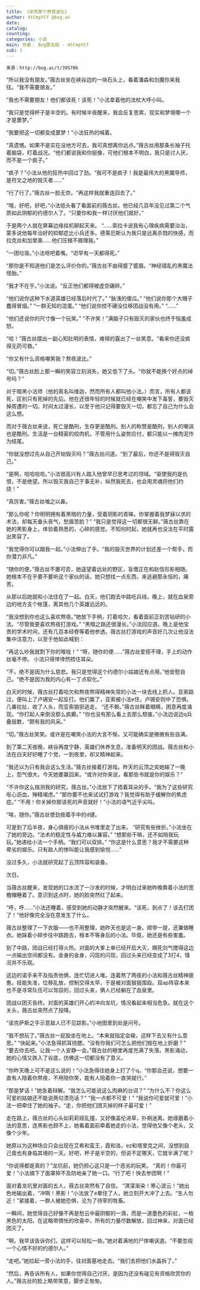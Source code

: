 ```yaml
---
title: 《杀死那个熬夜波比》
author: 4tCmpYCf @bog.ac
date: 
catalog: 
counting: 
categories: 小说
main: 作者： Bog匿名版 - 4tCmpYCf
sub: 1
---
```

    来源：http://bog.ac/t/395786

“所以我没有朋友。”薇古丝坐在峡谷边的一块石头上，看着潘森和剑魔你来我往。“我不需要朋友。”

“我也不需要朋友！他们都该死！该死！”小法拿着他的法杖大呼小叫。

“我只是觉得杯子是半空的。有时候半夜醒来，我会反复思索，现实和梦境哪一个才是噩梦。”

“我要把这一切都变成噩梦！”小法狂热的喊着。

“真遗憾。如果不是实在没地方可去，我可真想离你远点。”薇古丝用那条长袖子托着脑袋，盯着战况。“他们都说我和你挺像，可他们根本不明白，我只是讨人厌，而不是一个疯子。”

“疯子？”小法从他的狂热中回过了劲。“我可不是疯子！我是最伟大的黑魔导师，是符文之地的毁灭者……”

“行了行了。”薇古丝一脸无奈。“再这样我就重连回去了。”

“哦，好吧，好吧，”小法低头看了看面前的薇古丝。他已经几百年没见过第二个气质如此阴郁的约德尔人了。“只要你和我一样讨厌他们就好。”

于是两个人就在屏幕边缘挂机聊起天来。
“……索拉卡说我有心理疾病需要治治，蒙多说他每年治好的抑郁症比小兵还多。德莱厄斯认为我只是远离杀戮的快感，而拉克丝和加里奥……他们压根不屑理我。”

“一团垃圾。”小法咂吧着嘴。“迟早有一天都得死。”

“那你是不知道他们是怎么评价你的。”薇古丝不由得蹙了蹙眉。“神经错乱的黑魔法怪胎。”

“我才不在乎。”小法说。“反正他们都得被虚空碾碎。”

“他们说你这种下水道英雄已经落后时代了。”
“肤浅的傻瓜。”
“他们说你那个大帽子蠢得冒烟。”
“一群无知的混蛋。”
“他们说你控不硬没位移团战没有用。”
“……”

“他们还说你的尺寸像一个玩笑。”
“不许笑！”满脑子只有毁灭的家伙也终于恼羞成怒。

“哈！”薇古丝摆出一副心知肚明的表情，难得的露出了一丝笑意。“看来你还没疯得无药可救。”

“你又有什么资格嘲笑我？熬夜波比。”

“切。”薇古丝脸上那一瞬的笑容立刻消失，她又低下了头。“你就不能换个好点的绰号吗？”


对于暗黑小法师（他的真名叫维迦，然而所有人都叫他小法。）而言，所有人都该死，区别只有死掉的先后。他在还很年轻的时候就已经在嘲笑中发下毒誓，要毁灭掉周遭的一切。时间太过漫长，以至于他只记得要毁灭一切，都忘了自己为什么会这么想。

而对于薇古丝来说，死亡是酷刑，生存更是酷刑。别人的称赞是酷刑，别人的嘲讽也是酷刑。生活是一台精密的绞肉机，不管用什么姿势应付，都只能以一摊肉泥作为结尾。

“你就没想过先从自己开始毁灭吗？”薇古丝问道。“到了最后，你还不是得毁灭自己。”

“是啊，哈哈哈哈。”小法很高兴有人踏入他曾早已思考过的领域。“驱使我的是仇恨，不是绝望。所以毁灭我自己于事无补，纵然我死去，也会用灵魂将他们灼烧！”

“真厉害。”薇古丝嗤之以鼻。

“那么你呢？你明明拥有着黑暗的力量，受着阴影的青睐。你掌握着我梦寐以求的术法，却每天垂头丧气，愁眉苦脸？”
“我只是觉得这一切都很无聊。”薇古丝靠在她的黑影身上，体验着熟悉的，心碎的感觉。不知何时起，她就再也没法在平时露出笑容了。

“我觉得你可以跟我一起。”小法伸出了手。“我的毁灭世界的计划还差一个帮手，而你潜力非凡。”

“随你的便。”薇古丝不置可否，她遥望着远处的野区，盲僧正在和赵信形影相随。她根本不在乎要不要听这个家伙的话，她只想找一点东西，来逃避那永恒的，痛苦。


从那以后她就和小法住在了一起。白天，他们跑去中路吃兵线，晚上，就在血泉旁边的地方支个帐篷，离其他几个英雄远远的。

“我没想到你也这么喜欢熬夜。”她放下手柄，打着哈欠，看着面前正刻苦钻研的小法。“尽管我更喜欢熬夜打游戏。”
“黑暗之路还很漫长。”小法回应道。晚上是他宝贵的学术时间，还有几百本经卷等着他参透。薇古丝打游戏的声音好几次让他没法集中注意力，以至于他如此喊到：

“再这么吵我就割下你的喉咙！”
“呀，随你的便……”薇古丝爱搭不理，手上的动作丝毫不停。
小法只得悻悻然捂住耳朵。

“不，绝不是因为什么慈悲。我只是觉得这个约德尔小姑娘还有点用。”他安慰自己。“绝不是因为我的内心有一丁点软化。”


白天的时候，薇古丝打着哈欠和熬夜熬得精神失常的小法一块去线上抓人。亚索路过，便叫上了卢锡安一起反打。他们赢了，亚索被小法e住，卢锡安则中了恐惧。几番拉扯，收了人头，而亚索狼狈逃走。
“还不赖。”薇古丝眯着眼睛，困意再度涌现。“你打起人来倒没那么疯癫。”
“你也没有那么看上去那么颓废。”小法边说边q兵叠层数，“颇有我的风采。”

“切。”薇古丝笑笑。或许是在嘲笑小法的大言不惭，又可能确实是微微有些自满。


到了第二天夜晚，峡谷再度宁静，英雄们休养生息，准备明天的团战。薇古丝和小法在白天好好睡了个觉，一到夜里，却又精神起来。

“我还以为只有我会这么生活。”薇古丝接着打游戏。昨天的云顶之奕她输了一晚上，怨气很大，今天她要赢回来。“或许对你来说，看那些书就是你的娱乐？”

“不许你这么揣测我的研究，薇古丝。”小法放下了捂着耳朵的手。“我为了这些研究呕心沥血，殚精竭虑。”
“那你要不也来试试打游戏？我觉得有助于缓解你的焦虑症。”
“不用！你关掉你那该死的声音就好！”小法的语气近乎尖叫。

“唉，随你。”薇古丝使劲按着手中的d键。

可是到了后半夜，身心俱疲的小法从书堆里走了出来。
“研究有些挫折。”小法坐在了她的旁边。“法术的稳定性与威力难以兼容。”
“想那些干嘛，还不如陪我玩玩。”她递给小法一个手柄。“我们可以双排。”
“你这是什么意思？我才不需要这种卑劣的娱乐。只有敌人的惨叫能让我感到愉悦……”

没过多久，小法就研究起了云顶阵容和装备。


次日。

当薇古丝醒来，发现她的口水流了一沙发的时候，才明白过来她昨晚靠着小法的宽檐帽睡着了。意识到这点时，她的脸突然红了起来。

“呼，呼……”小法还睡着，感受到她的动静才突然醒来。“该死，到点了！该去打团了！”他好像完全没在意发生了什么。

薇古丝整理了一下衣服——也不用整理，她昨天也是这一身。顺带一提，还兼做睡衣。她跺着小碎步往中路跑去，根本不等身后的小法。毕竟，她还是有些害羞。

到了中路，团战已经打得火热。对面的大爹上单已经开启大灭，赐死剑气搅得这边一点输出空间都没有。金身的金身，闪现的闪现，回过头来已经变成了3打4，情况并不乐观。

这边的诺手来不及指责他俩，连忙切进人堆。连着熬了两夜的小法和薇古丝精神疲惫。技能失准，位移乱放，控制交得太早，于是被对面狠狠围殴。双ap阵容本来也不是寻常队伍可以驾驭的，回过头来，俩人已经躺在了血泉里。

团战以团灭告终。对面的英雄们开心的冲向龙坑，情况看起来相当危急。就在这个关头，薇古丝突然点了投降。

“诺克萨斯之手示意敌人已不见踪影。”小地图里到处是问号。

“我不想玩了。”薇古丝一屁股坐在地上。“本来就指定会输，这样下去又有什么意思。”
“快起来。”小法急得抓耳挠腮。“没有你我们可怎么把他们按在地上折磨？”
“要去你去吧。让我一个人安静一会。”薇古丝的眼里再度充满了失落。黑影涌动，她的心情又跌入了谷底，仿佛这一切都没有了意义。

“你昨天晚上可不是这么说的！”小法急得往她身上打了个q。“你那会还说，想要一直有人陪着你熬夜，不用陪你笑，能有人陪着你一直哭就行。”

“那是梦话！”她急着辩解。“我怎么可能说这么肉麻的台词？”
“为什么不？你这么可爱的姑娘还不能说两句漂亮话？”
“我一点都不可爱！”
“我说你可爱就可爱！”小法一把牵住了她的袖子。“走，你把他们团灭掉的样子最可爱！”

走在路上，薇古丝的心头如莉莉娅乱撞，又好像盖伦进草，扑朔迷离。她琢磨着小法的意思，连黑影也顾不上，她看着面前牵着她走的小法，觉得他又像个老头，又像个少年。

她原以为这种场合只会出现在艾希和蛮王，霞和洛，ez和塔里克之间，没想到自己竟也有身临其境的一天。好吧，杯子是半空的，但说不定哪天，它就半满了呢？

“你说得都是真的？”龙坑前，她仍担心这只是一个恶劣的玩笑。
“真的！你最可爱！”小法摘下了面罩猝不及防地亲了她一口。“行了吧！快去参团啊！”


面对着龙坑里对面的五人，薇古丝突然有了自信。
“溟濛渐染！寒心波云！”她出色地输出着，“冲啊！黑影！”小法放了e晕住了人，她立刻开大冲了上去。“生人勿近！”紧接着，一群人被她恐惧，沦为了待宰的牲畜。

一瞬间，她觉得自己好像不再是愁云中最阴郁的一滴，而是一道墨色的彩虹，一枚黑色的太阳。在这略带惆怅的欣喜中，所有的力量尽数解放，回过神来，对面已经团灭了。

“啊，我早该告诉你们，这样可以轻松一些。”她对着满地的尸体嘲讽道。“不要忽视一个心情不好的约德尔人。”

“走吧。”她拉起一旁小法的手，往对面基地走去。“我们去把他们水晶拆了。”

“然后，再告诉所有人，如果你觉得自己讨厌，是因为还没有碰见有资格欣赏你的人。”薇古丝的脸上略带笑意，脚步正匆匆。